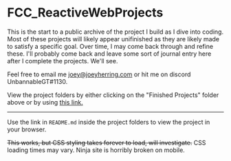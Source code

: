 # FCC_ReactiveWebProjects
This is the start to a public archive of the project I build as I dive into coding.
Most of these projects will likely appear unifinished as they are likely made to satisfy a specific goal.
Over time, I may come back through and refine these.
I'll probably come back and leave some sort of journal entry here after I complete the projects.
We'll see.

Feel free to email me joey@joeyherring.com or hit me on discord UnbannableGT#1130.

View the project folders by either clicking on the "Finished Projects" folder above or by using [this link.](https://github.com/UnbannableGT/FCC_ReactiveWebProjects/tree/main/FinishedProjects)

---

Use the link in `README.md` inside the project folders to view the project in your browser.

~~This works, but CSS styling takes forever to load, will investigate.~~
CSS loading times may vary. Ninja site is horribly broken on mobile.